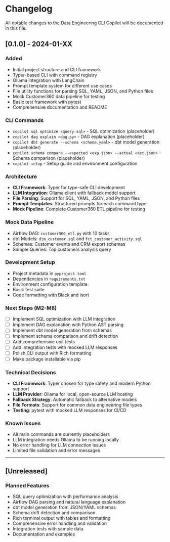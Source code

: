 # Changelog

All notable changes to the Data Engineering CLI Copilot will be documented in this file.

## [0.1.0] - 2024-01-XX

### Added
- Initial project structure and CLI framework
- Typer-based CLI with command registry
- Ollama integration with LangChain
- Prompt template system for different use cases
- File utility functions for parsing SQL, YAML, JSON, and Python files
- Mock Customer360 data pipeline for testing
- Basic test framework with pytest
- Comprehensive documentation and README

### CLI Commands
- `copilot sql optimize <query.sql>` - SQL optimization (placeholder)
- `copilot dag explain <dag.py>` - DAG explanation (placeholder)
- `copilot dbt generate --schema <schema.yaml>` - dbt model generation (placeholder)
- `copilot schema compare --expected <exp.json> --actual <act.json>` - Schema comparison (placeholder)
- `copilot setup` - Setup guide and environment configuration

### Architecture
- **CLI Framework**: Typer for type-safe CLI development
- **LLM Integration**: Ollama client with fallback model support
- **File Parsing**: Support for SQL, YAML, JSON, and Python files
- **Prompt Templates**: Structured prompts for each command type
- **Mock Pipeline**: Complete Customer360 ETL pipeline for testing

### Mock Data Pipeline
- Airflow DAG: `customer360_etl.py` with 10 tasks
- dbt Models: `dim_customer.sql` and `fct_customer_activity.sql`
- Schemas: Customer events and CRM export schemas
- Sample Queries: Top customers analysis query

### Development Setup
- Project metadata in `pyproject.toml`
- Dependencies in `requirements.txt`
- Environment configuration template
- Basic test suite
- Code formatting with Black and isort

### Next Steps (M2-M8)
- [ ] Implement SQL optimization with LLM integration
- [ ] Implement DAG explanation with Python AST parsing
- [ ] Implement dbt model generation from schemas
- [ ] Implement schema comparison and drift detection
- [ ] Add comprehensive unit tests
- [ ] Add integration tests with mocked LLM responses
- [ ] Polish CLI output with Rich formatting
- [ ] Make package installable via pip

### Technical Decisions
- **CLI Framework**: Typer chosen for type safety and modern Python support
- **LLM Provider**: Ollama for local, open-source LLM hosting
- **Fallback Strategy**: Automatic fallback to alternative models
- **File Formats**: Support for common data engineering file types
- **Testing**: pytest with mocked LLM responses for CI/CD

### Known Issues
- All main commands are currently placeholders
- LLM integration needs Ollama to be running locally
- No error handling for LLM connection issues
- Limited file validation and error messages

---

## [Unreleased]

### Planned Features
- SQL query optimization with performance analysis
- Airflow DAG parsing and natural language explanation
- dbt model generation from JSON/YAML schemas
- Schema drift detection and comparison
- Rich terminal output with tables and formatting
- Comprehensive error handling and validation
- Integration tests with sample data
- Documentation and examples
